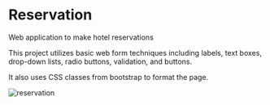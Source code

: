 # Reservation
Web application to make hotel reservations

This project utilizes basic web form techniques including labels, text boxes, drop-down lists, radio buttons, validation, and buttons.

It also uses CSS classes from bootstrap to format the page.

![reservation](https://user-images.githubusercontent.com/31909841/46253234-65d3ce00-c444-11e8-97cc-0703c398b264.png)
